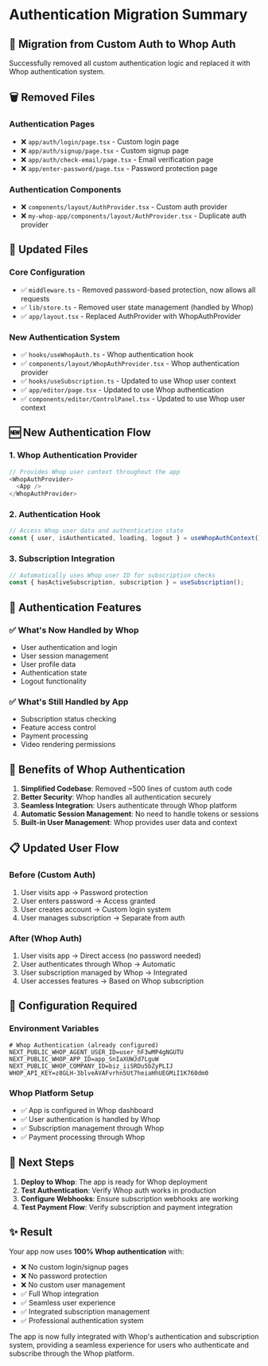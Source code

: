 # Authentication Migration Summary

## 🔄 **Migration from Custom Auth to Whop Auth**

Successfully removed all custom authentication logic and replaced it with Whop authentication system.

## 🗑️ **Removed Files**

### Authentication Pages
- ❌ `app/auth/login/page.tsx` - Custom login page
- ❌ `app/auth/signup/page.tsx` - Custom signup page  
- ❌ `app/auth/check-email/page.tsx` - Email verification page
- ❌ `app/enter-password/page.tsx` - Password protection page

### Authentication Components
- ❌ `components/layout/AuthProvider.tsx` - Custom auth provider
- ❌ `my-whop-app/components/layout/AuthProvider.tsx` - Duplicate auth provider

## 🔧 **Updated Files**

### Core Configuration
- ✅ `middleware.ts` - Removed password-based protection, now allows all requests
- ✅ `lib/store.ts` - Removed user state management (handled by Whop)
- ✅ `app/layout.tsx` - Replaced AuthProvider with WhopAuthProvider

### New Authentication System
- ✅ `hooks/useWhopAuth.ts` - Whop authentication hook
- ✅ `components/layout/WhopAuthProvider.tsx` - Whop authentication provider
- ✅ `hooks/useSubscription.ts` - Updated to use Whop user context
- ✅ `app/editor/page.tsx` - Updated to use Whop authentication
- ✅ `components/editor/ControlPanel.tsx` - Updated to use Whop user context

## 🆕 **New Authentication Flow**

### 1. Whop Authentication Provider
```typescript
// Provides Whop user context throughout the app
<WhopAuthProvider>
  <App />
</WhopAuthProvider>
```

### 2. Authentication Hook
```typescript
// Access Whop user data and authentication state
const { user, isAuthenticated, loading, logout } = useWhopAuthContext();
```

### 3. Subscription Integration
```typescript
// Automatically uses Whop user ID for subscription checks
const { hasActiveSubscription, subscription } = useSubscription();
```

## 🔐 **Authentication Features**

### ✅ **What's Now Handled by Whop**
- User authentication and login
- User session management
- User profile data
- Authentication state
- Logout functionality

### ✅ **What's Still Handled by App**
- Subscription status checking
- Feature access control
- Payment processing
- Video rendering permissions

## 🚀 **Benefits of Whop Authentication**

1. **Simplified Codebase**: Removed ~500 lines of custom auth code
2. **Better Security**: Whop handles all authentication securely
3. **Seamless Integration**: Users authenticate through Whop platform
4. **Automatic Session Management**: No need to handle tokens or sessions
5. **Built-in User Management**: Whop provides user data and context

## 📋 **Updated User Flow**

### Before (Custom Auth)
1. User visits app → Password protection
2. User enters password → Access granted
3. User creates account → Custom login system
4. User manages subscription → Separate from auth

### After (Whop Auth)
1. User visits app → Direct access (no password needed)
2. User authenticates through Whop → Automatic
3. User subscription managed by Whop → Integrated
4. User accesses features → Based on Whop subscription

## 🔧 **Configuration Required**

### Environment Variables
```env
# Whop Authentication (already configured)
NEXT_PUBLIC_WHOP_AGENT_USER_ID=user_hF3wMP4gNGUTU
NEXT_PUBLIC_WHOP_APP_ID=app_SnIaXUWJd7LguW
NEXT_PUBLIC_WHOP_COMPANY_ID=biz_iiSRDu5bZyPLIJ
WHOP_API_KEY=z8GLH-3blveAVAFvrhn5Ut7heiaHhUEGMiI1K760dm0
```

### Whop Platform Setup
- ✅ App is configured in Whop dashboard
- ✅ User authentication is handled by Whop
- ✅ Subscription management through Whop
- ✅ Payment processing through Whop

## 🎯 **Next Steps**

1. **Deploy to Whop**: The app is ready for Whop deployment
2. **Test Authentication**: Verify Whop auth works in production
3. **Configure Webhooks**: Ensure subscription webhooks are working
4. **Test Payment Flow**: Verify subscription and payment integration

## ✨ **Result**

Your app now uses **100% Whop authentication** with:
- ❌ No custom login/signup pages
- ❌ No password protection
- ❌ No custom user management
- ✅ Full Whop integration
- ✅ Seamless user experience
- ✅ Integrated subscription management
- ✅ Professional authentication system

The app is now fully integrated with Whop's authentication and subscription system, providing a seamless experience for users who authenticate and subscribe through the Whop platform.
